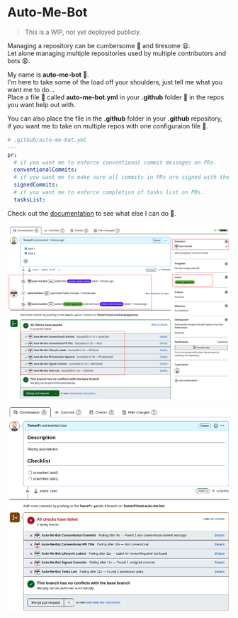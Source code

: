 # Auto-Me-Bot

> This is a WIP, not yet deployed publicly.

Managing a repository can be cumbersome :construction_worker: and tiresome :tired_face:.</br>
Let alone managing multiple repositories used by multiple contributors and bots :anguished:.</br>

My name is **auto-me-bot** :robot:.</br>
I'm here to take some of the load off your shoulders, just tell me what you want me to do...</br>
Place a file :memo: called **auto-me-bot.yml** in your **.github** folder :file_folder: in the repos you want help out with.</br>

You can also place the file in the **.github** folder in your **.github** repository,</br>
if you want me to take on multiple repos with one configuraion file :muscle:.

```yaml
# .github/auto-me-bot.yml
---
pr:
  # if you want me to enforce conventional commit messages on PRs.
  conventionalCommits:
  # if you want me to make sure all commits in PRs are signed with the 'Signed-off-by' trailer.
  signedCommits:
  # if you want me to enforce completion of tasks list on PRs.
  tasksList:
```

Check out the [documentation][0] to see what else I can do :call_me_hand:.

[![all-handlers-success]][0]

[![all-handlers-fail]][0]

<!-- REAL LINKS -->
[0]: https://auto-me-bot.tomfi.info/
<!-- IMAGE LINKS -->
[all-handlers-fail]: https://raw.githubusercontent.com/TomerFi/auto-me-bot/main/docs/img/all-handlers-fail.png
[all-handlers-success]: https://raw.githubusercontent.com/TomerFi/auto-me-bot/main/docs/img/all-handlers-success.png
